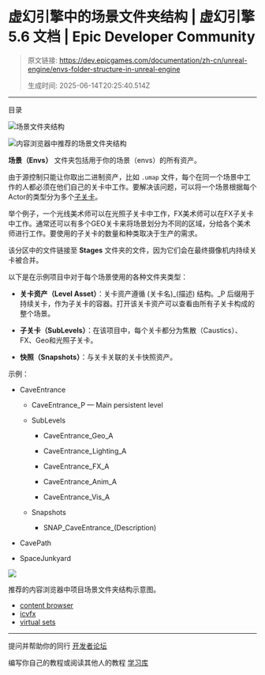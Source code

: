 # 虚幻引擎中的场景文件夹结构 | 虚幻引擎 5.6 文档 | Epic Developer Community

> 原文链接: https://dev.epicgames.com/documentation/zh-cn/unreal-engine/envs-folder-structure-in-unreal-engine
> 
> 生成时间: 2025-06-14T20:25:40.514Z

---

目录

![场景文件夹结构](https://dev.epicgames.com/community/api/documentation/image/be3f2d9b-e890-42fd-8f4a-93bdcf7bbf47?resizing_type=fill&width=1920&height=335)

![内容浏览器中推荐的场景文件夹结构](https://d1iv7db44yhgxn.cloudfront.net/documentation/images/feb5f901-2594-43c4-be0e-1f58cae484e0/cb_env.png)

**场景（Envs）** 文件夹包括用于你的场景（envs）的所有资产。

由于源控制只能让你取出二进制资产，比如 `.umap` 文件，每个在同一个场景中工作的人都必须在他们自己的关卡中工作。要解决该问题，可以将一个场景根据每个Actor的类型分为多个[子关卡](/documentation/zh-cn/unreal-engine/managing-multiple-levels-in-unreal-engine)。

举个例子，一个光线美术师可以在光照子关卡中工作，FX美术师可以在FX子关卡中工作。通常还可以有多个GEO关卡来将场景划分为不同的区域，分给各个美术师进行工作。要使用的子关卡的数量和种类取决于生产的需求。

该分区中的文件链接至 **Stages** 文件夹的文件，因为它们会在最终摄像机内持续关卡被合并。

以下是在示例项目中对于每个场景使用的各种文件夹类型：

-   **关卡资产（Level Asset）**：关卡资产遵循 (关卡名)\_(描述) 结构。\_P 后缀用于持续关卡，作为子关卡的容器。打开该关卡资产可以查看由所有子关卡构成的整个场景。
    
-   **子关卡（SubLevels）**：在该项目中，每个关卡都分为焦散（Caustics）、FX、Geo和光照子关卡。
    
-   **快照（Snapshots）**：与关卡关联的关卡快照资产。
    

示例：

-   CaveEntrance
    
    -   CaveEntrance\_P — Main persistent level
        
    -   SubLevels
        
        -   CaveEntrance\_Geo\_A
            
        -   CaveEntrance\_Lighting\_A
            
        -   CaveEntrance\_FX\_A
            
        -   CaveEntrance\_Anim\_A
            
        -   CaveEntrance\_Vis\_A
            
    -   Snapshots
        
        -   SNAP\_CaveEntrance\_(Description)
-   CavePath
    
-   SpaceJunkyard
    

[![](https://d1iv7db44yhgxn.cloudfront.net/documentation/images/36250fd2-ece3-4620-9ad3-0cd8cfebe496/envs-chart.png)](https://d1iv7db44yhgxn.cloudfront.net/documentation/images/36250fd2-ece3-4620-9ad3-0cd8cfebe496/envs-chart.png)

推荐的内容浏览器中项目场景文件夹结构示意图。

-   [content browser](https://dev.epicgames.com/community/search?query=content%20browser)
-   [icvfx](https://dev.epicgames.com/community/search?query=icvfx)
-   [virtual sets](https://dev.epicgames.com/community/search?query=virtual%20sets)

* * *

提问并帮助你的同行 [开发者论坛](https://forums.unrealengine.com/categories?tag=unreal-engine)

编写你自己的教程或阅读其他人的教程 [学习库](https://dev.epicgames.com/community/unreal-engine/learning)